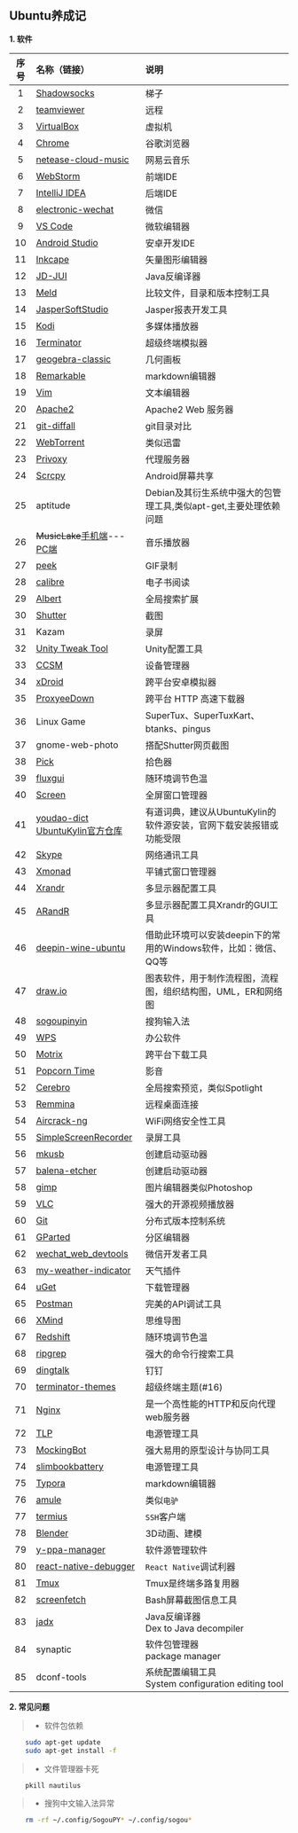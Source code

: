 ## Ubuntu养成记

**1. 软件**

| 序号 | 名称（链接） | 说明 |
| :---: | :--- | :--- |
|1 | [Shadowsocks](https://github.com/shadowsocks/shadowsocks-qt5) | 梯子|
| 2 | [teamviewer](https://www.teamviewer.com/cn/download/linux/) | 远程 |
| 3 | [VirtualBox](https://www.virtualbox.org/) | 虚拟机 |
| 4 | [Chrome](https://www.google.cn/chrome/) | 谷歌浏览器 |
| 5 | [netease-cloud-music](https://music.163.com/#/download) | 网易云音乐 |
| 6 | [WebStorm](https://www.jetbrains.com/webstorm/) | 前端IDE |
| 7 | [IntelliJ IDEA](https://www.jetbrains.com/idea/) | 后端IDE |
| 8 | [electronic-wechat](https://github.com/geeeeeeeeek/electronic-wechat) | 微信 |
| 9 | [VS Code](https://code.visualstudio.com/) | 微软编辑器 |
| 10 | [Android Studio](https://developer.android.google.cn/studio/) | 安卓开发IDE |
| 11 | [Inkcape](https://inkscape.org) | 矢量图形编辑器 |
| 12 | [JD-JUI](https://java-decompiler.github.io) | Java反编译器 |
| 13 | [Meld](https://meldmerge.org) | 比较文件，目录和版本控制工具 |
| 14 | [JasperSoftStudio](https://community.jaspersoft.com/project/jaspersoft-studio) | Jasper报表开发工具 |
| 15 | [Kodi](https://kodi.tv/download) | 多媒体播放器 |
| 16 | [Terminator](https://gnometerminator.blogspot.com/p/introduction.html) | 超级终端模拟器 |
| 17 | [geogebra-classic](https://www.geogebra.org) | 几何画板 |
| 18 | [Remarkable](https://remarkableapp.github.io) | markdown编辑器 |
| 19 | [Vim](https://www.vim.org/) | 文本编辑器 |
| 20 | [Apache2](https://help.ubuntu.com/lts/serverguide/httpd.html) | Apache2 Web 服务器 |
| 21 | [git-diffall](https://github.com/LZHD/git-diffall) | git目录对比 |
| 22 | [WebTorrent](https://webtorrent.io) | 类似迅雷 |
| 23 | [Privoxy](https://www.privoxy.org) | 代理服务器 |
| 24 | [Scrcpy](https://github.com/Genymobile/scrcpy) | Android屏幕共享 |
| 25 | aptitude | Debian及其衍生系统中强大的包管理工具,类似apt-get,主要处理依赖问题 |
| 26 | ~~MusicLake~~[手机端](https://github.com/caiyonglong/MusicLake)---[PC端](https://github.com/sunzongzheng/music) | 音乐播放器 |
| 27 | [peek](https://github.com/phw/peek) | GIF录制 |
| 28 | [calibre](https://calibre-ebook.com/download_linux) | 电子书阅读 |
| 29 | [Albert](https://github.com/albertlauncher/albert) | 全局搜索扩展 |
| 30 | [Shutter](https://shutter-project.org) | 截图 |
| 31 | Kazam | 录屏 |
| 32 | [Unity Tweak Tool](https://github.com/freyja-dev/unity-tweak-tool) | Unity配置工具 |
| 33 | [CCSM](http://wiki.compiz.org/CCSM) | 设备管理器 |
| 34 | [xDroid](https://www.linzhuotech.com/index.php/home/index/down.html) | 跨平台安卓模拟器 |
| 35 | [ProxyeeDown](https://github.com/proxyee-down-org/proxyee-down) | 跨平台 HTTP 高速下载器 |
| 36 | Linux Game | SuperTux、SuperTuxKart、btanks、pingus |
| 37 | gnome-web-photo | 搭配Shutter网页截图 |
| 38 | [Pick](https://kryogenix.org/code/pick/) | 拾色器 |
| 39 | [fluxgui](https://github.com/xflux-gui/fluxgui) | 随环境调节色温 |
| 40 | [Screen](https://www.gnu.org/software/screen/) | 全屏窗口管理器 |
| 41 | [youdao-dict](https://cidian.youdao.com/index-linux.html)<br>[UbuntuKylin官方仓库](http://archive.ubuntukylin.com:10006/ubuntukylin/pool/main/y/youdao-dict/) | 有道词典，建议从UbuntuKylin的软件源安装，官网下载安装报错或功能受限 |
| 42 | [Skype](https://www.skype.com/en/get-skype/) | 网络通讯工具 |
| 43 | [Xmonad]( https://wiki.archlinux.org/index.php/Xmonad) | 平铺式窗口管理器 |
| 44 | [Xrandr](https://wiki.archlinux.org/index.php/Xrandr) | 多显示器配置工具 |
| 45 | [ARandR](https://christian.amsuess.com/tools/arandr/) | 多显示器配置工具Xrandr的GUI工具 |
| 46 | [deepin-wine-ubuntu](https://github.com/wszqkzqk/deepin-wine-ubuntu) | 借助此环境可以安装deepin下的常用的Windows软件，比如：微信、QQ等 |
| 47 | [draw.io](https://github.com/jgraph/drawio-desktop) | 图表软件，用于制作流程图，流程图，组织结构图，UML，ER和网络图 |
| 48 | [sogoupinyin](https://pinyin.sogou.com/linux/?r=pinyin) | 搜狗输入法 |
| 49 | [WPS](http://www.wps.cn/product/wpslinux/) | 办公软件 |
| 50 | [Motrix](https://github.com/agalwood/Motrix) | 跨平台下载工具 |
| 51 | [Popcorn Time](https://popcorntime.sh/) | 影音 |
| 52 | [Cerebro](https://github.com/KELiON/cerebro) | 全局搜索预览，类似Spotlight |
| 53 | [Remmina](https://remmina.org/) | 远程桌面连接 |
| 54 | [Aircrack-ng](https://www.aircrack-ng.org) | WiFi网络安全性工具 |
| 55 | [SimpleScreenRecorder](https://www.maartenbaert.be/simplescreenrecorder/#download) | 录屏工具 |
| 56 | [mkusb](https://help.ubuntu.com/community/mkusb) | 创建启动驱动器 |
| 57 | [balena-etcher](https://github.com/balena-io/etcher) | 创建启动驱动器 |
| 58 | [gimp](https://www.gimp.org/downloads/) | 图片编辑器类似Photoshop |
| 59 | [VLC](https://www.videolan.org/) | 强大的开源视频播放器 |
| 60 | [Git](https://git-scm.com/) | 分布式版本控制系统 |
| 61 | [GParted](https://gparted.org/) | 分区编辑器 |
| 62 | [wechat_web_devtools](https://github.com/cytle/wechat_web_devtools) | 微信开发者工具 |
| 63 | [my-weather-indicator](https://github.com/atareao/my-weather-indicator) | 天气插件 |
| 64 | [uGet](https://ugetdm.com/) | 下载管理器 |
| 65 | [Postman](https://www.getpostman.com/) | 完美的API调试工具 |
| 66 | [XMind](https://www.xmind.net/) | 思维导图 |
| 67 | [Redshift](https://github.com/jonls/redshift) | 随环境调节色温 |
| 68 | [ripgrep](https://github.com/BurntSushi/ripgrep) | 强大的命令行搜索工具 |
| 69 | [dingtalk](https://github.com/nashaofu/dingtalk) | 钉钉 |
| 70 | [terminator-themes](https://github.com/EliverLara/terminator-themes) | 超级终端主题(#16) |
| 71 | [Nginx](https://nginx.org/en/) | 是一个高性能的HTTP和反向代理web服务器 |
| 72 | [TLP](https://launchpad.net/~linrunner/+archive/ubuntu/tlp) | 电源管理工具 |
| 73 | [MockingBot](https://modao.cc/) | 强大易用的原型设计与协同工具 |
| 74 | [slimbookbattery](https://github.com/slimbook/slimbookbattery) | 电源管理工具 |
| 75 | [Typora](https://www.typora.io) | markdown编辑器 |
| 76 | [amule](https://github.com/amule-project/amule) | 类似`电驴` |
| 77 | [termius](https://termius.com) | `SSH`客户端 |
| 78 | [Blender](https://www.blender.org/download/) | 3D动画、建模 |
| 79 | [y-ppa-manager](https://itsfoss.com/y-ppa-manager/) | 软件源管理软件 |
| 80 | [react-native-debugger](https://github.com/jhen0409/react-native-debugger) | `React Native`调试利器  |
| 81 | [Tmux](https://github.com/tmux/tmux/wiki) | Tmux是终端多路复用器 |
| 82 | [screenfetch](https://github.com/KittyKatt/screenFetch) | Bash屏幕截图信息工具 |
| 83 | [jadx](https://github.com/skylot/jadx) | Java反编译器<br>Dex to Java decompiler |
| 84 | synaptic | 软件包管理器<br>package manager |
| 85 | dconf-tools | 系统配置编辑工具<br>System configuration editing tool |

**2. 常见问题**

>* 软件包依赖

```sh
    sudo apt-get update
    sudo apt-get install -f
```
>* 文件管理器卡死

```sh
    pkill nautilus
```
>* 搜狗中文输入法异常

```sh
    rm -rf ~/.config/SogouPY* ~/.config/sogou*
```
